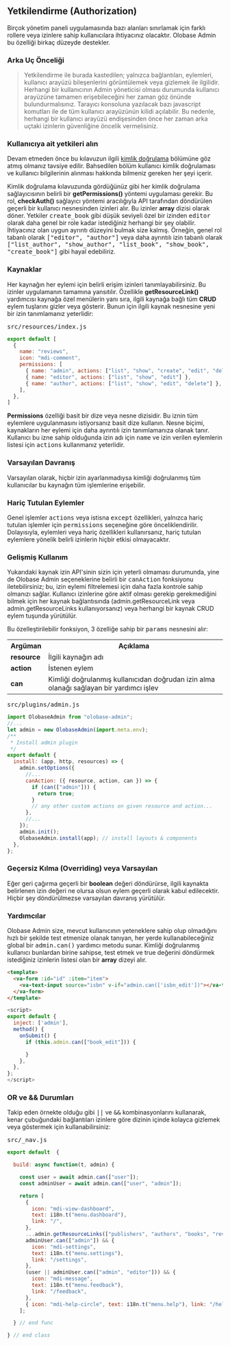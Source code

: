 
## Yetkilendirme (Authorization)

Birçok yönetim paneli uygulamasında bazı alanları sınırlamak için farklı rollere veya izinlere sahip kullanıcılara ihtiyacınız olacaktır. Olobase Admin bu özelliği birkaç düzeyde destekler.

### Arka Uç Önceliği

> Yetkilendirme ile burada kastedilen; yalnızca bağlantıları, eylemleri, kullanıcı arayüzü bileşenlerini görüntülemek veya gizlemek ile ilgilidir. Herhangi bir kullanıcının Admin yöneticisi olması durumunda kullanıcı arayüzüne tamamen erişebileceğini her zaman göz önünde bulundurmalısınız. Tarayıcı konsoluna yazılacak bazı javascript komutları ile de tüm kullanıcı arayüzünün kilidi açılabilir. Bu nedenle, herhangi bir kullanıcı arayüzü endişesinden önce her zaman arka uçtaki izinlerin güvenliğine öncelik vermelisiniz.

### Kullanıcıya ait yetkileri alın

Devam etmeden önce bu kılavuzun ilgili <a href="/ui/authentication.html">kimlik doğrulama</a> bölümüne göz atmış olmanız tavsiye edilir. Bahsedilen bölüm kullanıcı kimlik doğrulaması ve kullanıcı bilgilerinin alınması hakkında bilmeniz gereken her şeyi içerir.

Kimlik doğrulama kılavuzunda gördüğünüz gibi her kimlik doğrulama sağlayıcısının belirli bir <b>getPermissions()</b> yöntemi uygulaması gerekir. Bu rol, <b>checkAuth()</b> sağlayıcı yöntemi aracılığıyla API tarafından döndürülen geçerli bir kullanıcı nesnesinden izinleri alır. Bu izinler <b>array</b> dizisi olarak döner. Yetkiler <kbd>create_book</kbd> gibi düşük seviyeli özel bir izinden <kbd>editor</kbd> olarak daha genel bir role kadar istediğiniz herhangi bir şey olabilir. İhtiyacınız olan uygun ayrıntı düzeyini bulmak size kalmış. Örneğin, genel rol tabanlı olarak <kbd>["editor", "author"]</kbd> veya daha ayrıntılı izin tabanlı olarak <kbd>["list_author", "show_author", "list_book", "show_book", "create_book"]</kbd> gibi hayal edebiliriz.

### Kaynaklar

Her kaynağın her eylemi için belirli erişim izinleri tanımlayabilirsiniz. Bu izinler uygulamanın tamamına yansıtılır. Özellikle <b>getResourceLink()</b> yardımcısı kaynağa özel menülerin yanı sıra, ilgili kaynağa bağlı tüm <b>CRUD</b> eylem tuşlarını gizler veya gösterir. Bunun için ilgili kaynak nesnesine yeni bir izin tanımlamanız yeterlidir:

<kbd>src/resources/index.js</kbd>

```js
export default [
  {
    name: "reviews",
    icon: "mdi-comment",
    permissions: [
      { name: "admin", actions: ["list", "show", "create", "edit", "delete"] },
      { name: "editor", actions: ["list", "show", "edit"] },
      { name: "author", actions: ["list", "show", "edit", "delete"] },
    ],
  },
]
```

<b>Permissions</b> özelliği basit bir dize veya nesne dizisidir. Bu iznin tüm eylemlere uygulanmasını istiyorsanız basit dize kullanın. Nesne biçimi, kaynakların her eylemi için daha ayrıntılı izin tanımlamanıza olanak tanır. Kullanıcı bu izne sahip olduğunda izin adı için <kbd>name</kbd> ve izin verilen eylemlerin  listesi için <kbd>actions</kbd> kullanmanız yeterlidir.

### Varsayılan Davranış

Varsayılan olarak, hiçbir izin ayarlanmadıysa kimliği doğrulanmış tüm kullanıcılar bu kaynağın tüm işlemlerine erişebilir.

### Hariç Tutulan Eylemler

Genel işlemler <kbd>actions</kbd> veya istisna <kbd>except</kbd> özellikleri, yalnızca hariç tutulan işlemler için <kbd>permissions</kbd> seçeneğine göre önceliklendirilir. Dolayısıyla, eylemleri veya hariç özellikleri kullanırsanız, hariç tutulan eylemlere yönelik belirli izinlerin hiçbir etkisi olmayacaktır.

### Gelişmiş Kullanım

Yukarıdaki kaynak izin API'sinin sizin için yeterli olmaması durumunda, yine de Olobase Admin seçeneklerine belirli bir <kbd>canAction</kbd> fonksiyonu iletebilirsiniz; bu, izin eylemi filtrelemesi için daha fazla kontrole sahip olmanızı sağlar. Kullanıcı izinlerine göre aktif olması gerekip gerekmediğini bilmek için her kaynak bağlantısında (admin.getResourceLink veya admin.getResourceLinks kullanıyorsanız) veya herhangi bir kaynak CRUD eylem tuşunda yürütülür.

Bu özelleştirilebilir fonksiyon, 3 özelliğe sahip bir <kbd>params</kbd> nesnesini alır:

<div class="table-responsive">
<table class="table">
	<tr>
		<th>Argüman</th>
		<th>Açıklama</th>
	</tr>
	<tr>
		<td><b>resource</b></td>
		<td>İlgili kaynağın adı</td>
	</tr>
	<tr>
		<td><b>action</b></td>
		<td>İstenen eylem</td>
	</tr>
	<tr>
		<td><b>can</b></td>
		<td>Kimliği doğrulanmış kullanıcıdan doğrudan izin alma olanağı sağlayan bir yardımcı işlev</td>
	</tr>
</table>
</div>

<kbd>src/plugins/admin.js</kbd>

```js [line-numbers] data-line="11"
import OlobaseAdmin from "olobase-admin";
//...
let admin = new OlobaseAdmin(import.meta.env);
/**
 * Install admin plugin
 */
export default {
  install: (app, http, resources) => {
    admin.setOptions({
	  //...
	  canAction: ({ resource, action, can }) => {
	    if (can(["admin"])) {
	      return true;
	    }
	    // any other custom actions on given resource and action...
	  },
	  //...
    });
    admin.init();
    OlobaseAdmin.install(app); // install layouts & components
  },
};
```

### Geçersiz Kılma (Overriding) veya Varsayılan

Eğer geri çağırma geçerli bir <b>boolean</b> değeri döndürürse, ilgili kaynakta belirlenen izin değeri ne olursa olsun eylem geçerli olarak kabul edilecektir. Hiçbir şey döndürülmezse varsayılan davranış yürütülür.

### Yardımcılar

Olobase Admin size, mevcut kullanıcının yeteneklere sahip olup olmadığını hızlı bir şekilde test etmenize olanak tanıyan, her yerde kullanabileceğiniz global bir <kbd>admin.can()</kbd> yardımcı metodu sunar. Kimliği doğrulanmış kullanıcı bunlardan birine sahipse, test etmek ve true değerini döndürmek istediğiniz izinlerin listesi olan bir <b>array</b> dizeyi alır.

```html
<template>
  <va-form :id="id" :item="item">
    <va-text-input source="isbn" v-if="admin.can(['isbn_edit'])"></va-text-input>
  </va-form>
</template>
```

```js
<script>
export default {
  inject: ['admin'],
  method() {
    onSubmit() {
      if (this.admin.can(["book_edit"])) {

      }
    },
  },
};
</script>
```

### OR ve && Durumları

Takip eden örnekte olduğu gibi <kbd>||</kbd> ve <kbd>&&</kbd> kombinasyonlarını kullanarak, kenar çubuğundaki bağlantıları izinlere göre dizinin içinde kolayca gizlemek veya göstermek için kullanabilirsiniz:

<kbd>src/\_nav.js</kbd>

```js
export default  {

  build: async function(t, admin) {

    const user = await admin.can(["user"]);
    const adminUser = await admin.can(["user", "admin"]);

    return [
      {
        icon: "mdi-view-dashboard",
        text: i18n.t("menu.dashboard"),
        link: "/",
      },
      ...admin.getResourceLinks(["publishers", "authors", "books", "reviews"]),
      adminUser.can(["admin"]) && {
        icon: "mdi-settings",
        text: i18n.t("menu.settings"),
        link: "/settings",
      },
      (user || adminUser.can(["admin", "editor"])) && {
        icon: "mdi-message",
        text: i18n.t("menu.feedback"),
        link: "/feedback",
      },
      { icon: "mdi-help-circle", text: i18n.t("menu.help"), link: "/help" },
    ];

  } // end func

} // end class
```
